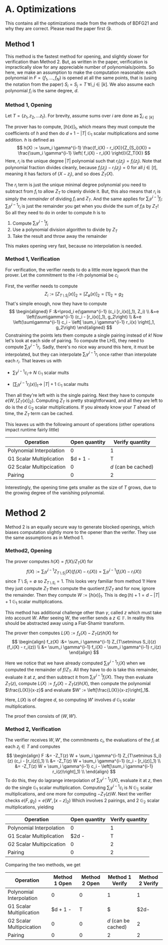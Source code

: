 # A. Optimizations
This contains all the optimizations made from the methods of BDFG21 and why they are correct. Please read the paper first 😘. 
## Method 1
This method is the fastest method for opening, and slightly slower for verification than Method 2. But, as written in the paper, verification is impractically slow for any appreciable number of polynomials/points. So here, we make an assumption to make the computation reasonable: each polynomial in $F = \{ f_1, \ldots, f_N \}$ is opened at all the same points, that is (using the notation from the paper) $S_i = S_j = T \;\forall i,j \in [k]$. We also assume each polynomial $f_i$ is the same degree, $d$.

### Method 1, Opening
Let $T = \{ z_1, z_2, \ldots z_t\}$. For brevity, assume sums over $i$ are done as $\sum_{i \in [k]}$

The prover has to compute, $[h(x)]_1$, which means they must compute the coefficients of $h$ and then do $d+1 - |T|$  $\mathbb{G}_1$ scalar multiplications and some addition. $h$ is defined as
$$
h(X) := \sum_i \gamma^{i-1} \frac{f_i(X) - r_i(X)}{Z_{S_i}(X)} = \frac{\sum_i \gamma^{i-1} \left( f_i(X) - r_i(X) \right)}{Z_T(X)}
$$
Here, $r_i$ is the unique degree $|T|$ polynomial such that $r_i(z_j) = f_i(z_j)$. Note that polynomial fraction divides cleanly, because $f_i(z_j) - r_i(z_j) = 0$ for all $j \in [t]$,  meaning it has factors of $(X-z_j)$, and so does $Z_T(X)$.  

The $r_i$ term is just the unique minimal degree polynomial you need to subtract from $f_i$ to allow $Z_T$ to cleanly divide it.  But, this also means that $r_i$ is simply the _remainder_ of dividing $f_i$ and $Z_T$.  And the same applies for $\sum_i \gamma^{i-1} f_i$: $\sum_i \gamma^{i-1} r_i$ is just the remainder you get when you divide the sum of $f_i$s by $Z_T$!  So all they need to do in order to compute $h$ is to 
1. Compute $\sum_i \gamma^{i-1} f_i$
2. Use a polynomial division algorithm to divide by $Z_T$
3. Take the result and throw away the remainder

This makes opening very fast, because no interpolation is needed.

### Method 1, Verification

For verification, the verifier needs to do a little more legwork than the prover. Let the commitment to the $i$-th polynomial be $c_i$

First, the verifier needs to compute 
$$
Z_i := [Z_{T \setminus S_i}(x)]_2 = [Z_{\emptyset}(x)]_2 = [1]_2 = g_2
$$
That's simple enough, now they have to compute
$$
\begin{aligned}
F :&=\prod_i e(\gamma^{i-1} (c_i [r_i(x)]_1), Z_i) \\
  &=e \left(\sum\gamma^{i-1} (c_i - [r_i(x)]_1), g_2\right) \\
  &=e \left(\sum\gamma^{i-1} c_i - \left[ \sum_i \gamma^{i-1} r_i(x) \right]_1, g_2\right)
\end{aligned}
$$
Constraining the points lets them compute a single pairing instead of $k$! Now let's look at each side of pairing. 
To compute the LHS, they need to compute $\sum_i \gamma^{i-1} r_i$. Sadly, there's no nice way around this here, it must be interpolated, but they can interpolate $\sum_i \gamma^{i-1} r_i$ once rather than interpolate each $r_i$.
That leaves us with

- $\sum\gamma^{i-1} c_i \rightarrow$ $N$ $\mathbb{G}_1$ scalar mults

- $\left[ \sum_i \gamma^{i-1} r_i(x) \right]_1 \rightarrow$ $|T| + 1$ $\mathbb{G}_1$ scalar mults

Then all they're left with is the single pairing.
Next they have to compute $e(W, [Z_T(x)]_2)$. Computing $Z_T$ is pretty straightforward, and all they are left to do is the $d$ $\mathbb{G}_2$ scalar multiplications.
If you already know your $T$ ahead of time, the $Z_T$ term can be cached.

This leaves us with the following amount of operations (other operations impact runtime fairly little)

| Operation                | Open quantity              | Verify quantity     |
| ------------------------ | -------------------------- | ------------------- |
| Polynomial Interpolation | 0                          | 1                   |
| G1 Scalar Multiplication | $d + 1 - |T|$              | $N + T + 1$         |
| G2 Scalar Multipcication | 0                          | $d$ (can be cached) |
| Pairing                  | 0                          | 2                   | 

Interestingly, the opening time gets smaller as the size of $T$ grows, due to the growing degree of the vanishing polynomial.

# Method 2
Method 2 is an equally secure way to generate blocked openings, which biases computation slightly more to the opener than the verifer. They use the same assumptions as in Method 1.

### Method2, Opening

The prover computes $h(X) = f(X)/Z_T(X)$ for
$$
f(X) := \sum_i \gamma^{i-1} Z_{T \setminus S_i}(X) (f_i(X) - r_i(X)) = \sum_i \gamma^{i-1} (f_i(X) - r_i(X))
$$
since $T \setminus S_i = \emptyset$ so $Z_{T \setminus S_i} = 1$. 
This looks very familiar from method 1! Here they just compute $Z_T$ then compute the quotient $f / Z_T$ and for now, ignore the remainder. Then they compute $W := [h(x)]_1$.
This is $\deg(h) + 1 = d - |T| + 1$ $\mathbb{G}_1$ scalar multiplications.

This method has additional challenge other than $\gamma$, called $z$ which must take into account $W$. After seeing $W$, the verifier sends a $z \in \mathbb{F}$. In reality this should be abstracted away using a Fiat-Shamir transform.

The prover then computes $L(X) := f_z(X) - Z_T(z)h(X)$ for
$$
\begin{align}
f_z(X) :&= \sum_i \gamma^{i-1} Z_{T\setminus S_i}(z) (f_i(X) - r_i(z)) \\
	   &= \sum_i \gamma^{i-1} f_i(X) - \sum_i \gamma^{i-1} r_i(z)
\end{align}
$$

Here we notice that we have already computed $\sum_i \gamma^{i-1} r_i(X)$ when we computed the remainder of $f / Z_T$. All they have to do is take this remainder, evaluate it at $z$, and then subtract it from $\sum_i \gamma^{i-1} f_i(X)$. 
They then evaluate $Z_T(z)$, compute  $L(X) := f_z(X) - Z_T(z) h(X)$, then compute the polynomial $\frac{L(X)}{x-z}$ and evaluate $W' := \left[\frac{L(X)}{x-z}\right]_1$.

Here, $L(X)$ is of degree $d$, so computing $W'$ involves $d$ $\mathbb{G}_1$ scalar multiplications.

The proof then consists of $(W, W')$. 

### Method 2, Verification

The verifier receives $W, W'$, the commitments $c_i$, the evaluations of the $f_i$ at each $z_j \in T$ and computes
$$
\begin{align}
F :&= -Z_T(z) W + \sum_i \gamma^{i-1} Z_{T\setminus S_i}(z) (c_i - [r_i(z)]_1) \\
 &= -Z_T(z) W + \sum_i \gamma^{i-1} (c_i - [r_i(z)]_1) \\
 &= -Z_T(z) W + \sum_i \gamma^{i-1} c_i - \left[\sum_i \gamma^{i-1} r_i(z)\right]_1) \\
\end{align}
$$
To do this, they do lagrange interpolation of  $\sum_i \gamma^{i-1} r_i(X)$, evaluate it at $z$, then do the single $\mathbb{G}_1$ scalar multiplication. Computing $\sum_i \gamma^{i-1} c_i$ is $N$ $\mathbb{G_1}$ scalar multiplications, and one more for computing $-Z_T(z) W$.
Next the verifier checks
$e(F, g_2) = e(W', [x-z]_2)$
Which involves 2 pairings, and 2 $\mathbb{G_2}$ scalar multiplications, yielding

| Operation                | Open quantity   | Verify quantity |
| ------------------------ | -------------   | --------------- |
| Polynomial Interpolation | 0               | $1$             |
| G1 Scalar Multiplication | $2d - |T| + 1$  | $2 + N$         |
| G2 Scalar Multipcication | 0               | $2$             |
| Pairing                  | 0               | $2$             |

Comparing the two methods, we get

| Operation                | Method 1 Open | Method 2 Open  | Method 1 Verify     | Method 2 Verify |
| ------------------------ | ------------- | -------------  | ------------------- | --------------- |
| Polynomial Interpolation | 0             | 0              | 1                   | $1$             |
| G1 Scalar Multiplication | $d + 1 - |T|$ | $2d-|T|+1$     | $N + |T| + 1$       | $2 + N$         |
| G2 Scalar Multipcication | 0             | 0              | $d$ (can be cached) | $2$             |
| Pairing                  | 0             | 0              | 2                   | $2$             |
